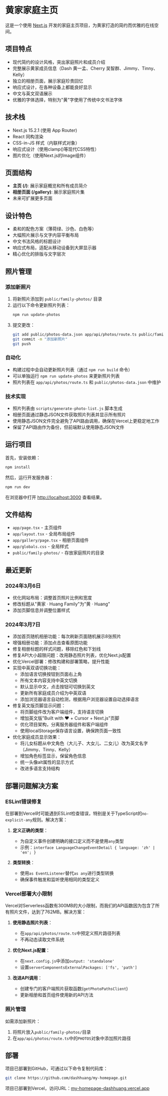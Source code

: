 # 黄家家庭主页

这是一个使用 [Next.js](https://nextjs.org) 开发的家庭主页项目，为黄家打造的简约而优雅的在线空间。

## 项目特点

- 现代简约的设计风格，突出家庭照片和成员介绍
- 完整展示黄家成员信息（Dash 黄一孟、Cherry 吴智群、Jimmy、Tinny、Kelly）
- 独立的相册页面，展示家庭珍贵回忆
- 响应式设计，在各种设备上都能良好显示
- 中文与英文双语展示
- 优雅的字体选择，特别为"黄"字使用了传统中文书法字体

## 技术栈

- Next.js 15.2.1 (使用 App Router)
- React 同构渲染
- CSS-in-JS 样式（内联样式对象）
- 响应式设计（使用clamp()等现代CSS特性）
- 图片优化（使用Next.js的Image组件）

## 页面结构

- **主页 (/)**: 展示家庭概览和所有成员简介
- **相册页面 (/gallery)**: 展示家庭照片集
- 未来可扩展更多页面

## 设计特色

- 柔和的配色方案（薄荷绿、沙色、白色等）
- 大幅照片展示与文字内容平衡布局
- 中文书法风格的标题设计
- 响应式布局，适配从移动设备到大屏显示器
- 精心优化的排版与文字层次

## 照片管理

### 添加新照片

1. 将新照片添加到 `public/family-photos/` 目录
2. 运行以下命令更新照片列表：
   ```bash
   npm run update-photos
   ```
3. 提交更改：
   ```bash
   git add public/photos-data.json app/api/photos/route.ts public/family-photos/[新照片]
   git commit -m "添加新照片"
   git push
   ```

### 自动化

- 构建过程中会自动更新照片列表（通过 `npm run build` 命令）
- 可以单独运行 `npm run update-photos` 来更新照片列表
- 照片列表在 `app/api/photos/route.ts` 和 `public/photos-data.json` 中维护

### 技术实现

- 照片列表由 `scripts/generate-photo-list.js` 脚本生成
- 相册页面通过静态JSON文件获取照片列表并显示所有照片
- 使用静态JSON文件完全避免了API路由调用，确保在Vercel上更稳定地工作
- 保留了API路由作为备份，但前端默认使用静态JSON文件

## 运行项目

首先，安装依赖：

```bash
npm install
```

然后，运行开发服务器：

```bash
npm run dev
```

在浏览器中打开 [http://localhost:3000](http://localhost:3000) 查看结果。

## 文件结构

- `app/page.tsx` - 主页组件
- `app/layout.tsx` - 全局布局组件
- `app/gallery/page.tsx` - 相册页面组件
- `app/globals.css` - 全局样式
- `public/family-photos/` - 存放家庭照片的目录

## 最近更新

### 2024年3月6日
- 优化网站布局：调整首页照片比例和宽度
- 修改标题从"黄家 · Huang Family"为"黄 · Huang"
- 添加页脚信息并调整位置样式

### 2024年3月7日
- 添加首页随机相册功能：每次刷新页面随机展示8张照片
- 增强相册功能：添加点击查看原图功能
- 修复相册标题的样式问题，移除红色和下划线
- 修复API大小超限问题：改用静态照片列表，优化Next.js配置
- 优化Vercel部署：修改构建和部署策略，提升性能
- 实现中英双语切换功能：
  - 添加语言切换按钮到页面右上角
  - 所有文本内容支持中英文切换
  - 默认显示中文，点击按钮可切换到英文
  - 更新所有家庭成员介绍为中英双语
  - 添加浏览器语言自动检测，根据用户浏览器设置自动选择语言
- 修复英文版页脚显示问题：
  - 将页脚组件改为客户端组件，支持语言切换
  - 增加英文版"Built with ❤️ + Cursor + Next.js"页脚
  - 优化项目架构，分离服务器组件和客户端组件
  - 使用localStorage保存语言设置，确保跨页面一致性
- 优化家庭成员显示效果：
  - 将儿女标题从中文角色（大儿子、大女儿、二女儿）改为英文名字（Jimmy、Tinny、Kelly）
  - 增加角色标签显示，保留角色信息
  - 统一头像alt属性的显示方式
  - 改进多语言支持结构

## 部署问题解决方案

### ESLint错误修复

在部署到Vercel时可能遇到ESLint检查错误，特别是关于TypeScript的`no-explicit-any`规则。解决方案：

1. **定义正确的类型**：
   - 为自定义事件创建明确的接口定义而不是使用`any`类型
   - 示例：`interface LanguageChangeEventDetail { language: 'zh' | 'en'; }`

2. **类型转换**：
   - 使用`as EventListener`替代`as any`进行类型转换
   - 确保事件触发和监听使用相同的类型定义

### Vercel部署大小限制

Vercel对Serverless函数有300MB的大小限制，而我们的API函数因为包含了所有照片文件，达到了762MB。解决方案：

1. **使用静态照片列表**：
   - 在`app/api/photos/route.ts`中预定义照片路径列表
   - 不再动态读取文件系统

2. **优化Next.js配置**：
   - 在`next.config.js`中添加`output: 'standalone'`
   - 设置`serverComponentsExternalPackages: ['fs', 'path']`

3. **改进API调用**：
   - 创建专门的客户端照片获取函数(`getPhotoPathsClient`)
   - 更新相册和首页组件使用新的API方法

### 照片管理

如需添加新照片：
1. 将照片放入`public/family-photos/`目录
2. 在`app/api/photos/route.ts`中的`PHOTOS`对象中添加照片路径

## 部署

项目已部署到GitHub，可通过以下命令复制代码库：

```bash
git clone https://github.com/dashhuang/my-homepage.git
```

项目已部署到Vercel，访问URL：[my-homepage-dashhuang.vercel.app](https://my-homepage-dashhuang.vercel.app)
